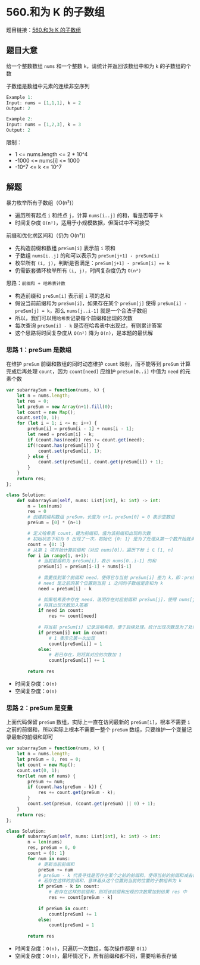# 560.和为 K 的子数组

题目链接：[560.和为 K 的子数组](https://leetcode.cn/problems/subarray-sum-equals-k/)

## 题目大意

给一个整数数组 `nums` 和一个整数 `k`，请统计并返回该数组中和为 `k` 的子数组的个数 

子数组是数组中元素的连续非空序列

```js
Example 1:
Input: nums = [1,1,1], k = 2
Output: 2

Example 2:
Input: nums = [1,2,3], k = 3
Output: 2
```

限制：
- 1 <= nums.length <= 2 * 10^4
- -1000 <= nums[i] <= 1000
- -10^7 <= k <= 10^7

## 解题

暴力枚举所有子数组（O(n²)）
- 遍历所有起点 `i` 和终点 `j`，计算 `nums[i..j]` 的和，看是否等于 `k`
- 时间复杂度 `O(n²)`，适用于小规模数据，但面试中不可接受

前缀和优化求区间和（仍为 O(n²)）
- 先构造前缀和数组 `preSum[i]` 表示前 `i` 项和
- 子数组 `nums[i..j]` 的和可以表示为 `preSum[j+1] - preSum[i]`
- 枚举所有 `(i, j)`，判断是否满足：`preSum[j+1] - preSum[i] == k`
- 仍需嵌套循环枚举所有 `(i, j)`，时间复杂度仍为 `O(n²)`

思路：`前缀和 + 哈希表计数`
- 构造前缀和 `preSum[i]` 表示前 `i` 项的总和
- 假设当前前缀和为 `preSum[i]`，如果存在某个 `preSum[j]` 使得 `preSum[i] - preSum[j] = k`，那么 `nums[j..i-1]` 就是一个合法子数组
- 所以，我们可以用`哈希表`记录每个前缀和出现的次数
- 每次查询 `preSum[i] - k` 是否在哈希表中出现过，有则累计答案
- 这个思路将时间复杂度从 `O(n²)` 降为 `O(n)`，是本题的最优解

### 思路 1：preSum 是数组

在维护 `preSum` 前缀和数组的同时动态维护 `count` 映射，而不能等到 `preSum` 计算完成后再处理 `count`，因为 `count[need]` 应维护 `preSum[0..i]` 中值为 `need` 的元素个数

```js
var subarraySum = function(nums, k) {
    let n = nums.length;
    let res = 0;
    let preSum = new Array(n+1).fill(0);
    let count = new Map();
    count.set(0, 1);
    for (let i = 1; i <= n; i++) {
        preSum[i] = preSum[i - 1] + nums[i - 1];
        let need = preSum[i] - k;
        if (count.has(need)) res += count.get(need);
        if(!count.has(preSum[i])) {
            count.set(preSum[i], 1);
        } else {
            count.set(preSum[i], count.get(preSum[i]) + 1);
        }
    }
    return res;
};
```
```python
class Solution:
    def subarraySum(self, nums: List[int], k: int) -> int:
        n = len(nums)
        res = 0
        # 创建前缀和数组 preSum，长度为 n+1。preSum[0] = 0 表示空数组
        preSum = [0] * (n+1)

        # 定义哈希表 count，键为前缀和，值为该前缀和出现的次数
        # 初始状态下和为 0 出现了一次，初始化 {0: 1} 是为了处理从第一个数开始就满足条件的子数组（即 preSum[i] - k = 0）
        count = {0: 1} 
        # 从第 1 项开始计算前缀和（对应 nums[0]），遍历下标 i ∈ [1, n]
        for i in range(1, n+1):
            # 当前前缀和为 preSum[i]，表示 nums[0..i-1] 的和
            preSum[i] = preSum[i-1] + nums[i-1]
            
            # 需要找到某个前缀和 need，使得它与当前 preSum[i] 差为 k，即：preSum[i] - need = k → need = preSum[i] - k
            # need 是之前的某个位置到当前 i 之间的子数组是否和为 k
            need = preSum[i] - k

            # 如果哈希表中存在 need，说明存在对应前缀和 preSum[j]，使得 nums[j..i-1] 的和为 k
            # 将其出现次数加入答案
            if need in count:
                res += count[need]
            
            # 将当前 preSum[i] 记录进哈希表，便于后续处理。统计出现次数是为了处理多次出现同一前缀和的情况
            if preSum[i] not in count:
                # 1 表示它第一次出现
                count[preSum[i]] = 1
            else:
                # 若已存在，则将其对应的次数加 1
                count[preSum[i]] += 1
        
        return res
```

- 时间复杂度：`O(n)`
- 空间复杂度：`O(n)`

### 思路 2：preSum 是变量

上面代码保留 `preSum` 数组，实际上一直在访问最新的 `preSum[i]`，根本不需要 `i` 之前的前缀和，所以实际上根本不需要一整个 `preSum` 数组，只要维护一个变量记录最新的前缀和即可

```js
var subarraySum = function(nums, k) {
    let n = nums.length;
    let preSum = 0, res = 0;
    let count = new Map();
    count.set(0, 1);
    for(let num of nums) {
        preSum += num;
        if (count.has(preSum - k)) {
            res += count.get(preSum - k);
        }
        count.set(preSum, (count.get(preSum) || 0) + 1);
    }
    return res;
};
```
```python
class Solution:
    def subarraySum(self, nums: List[int], k: int) -> int:
        n = len(nums)
        res, preSum = 0, 0
        count = {0: 1}
        for num in nums:
            # 更新当前前缀和
            preSum += num
            # preSum - k 代表寻找是否存在某个之前的前缀和，使得当前的前缀和减去该前缀和的值等于 k
            # 若存在这样的前缀和，意味着从这个位置到当前的位置的子数组和为 k
            if preSum - k in count:
                # 若存在这样的前缀和，则将该前缀和出现的次数累加到结果 res 中
                res += count[preSum - k]
            
            if preSum in count:
                count[preSum] += 1
            else:
                count[preSum] = 1
        
        return res
```

- 时间复杂度：`O(n)`，只遍历一次数组，每次操作都是 `O(1)`
- 空间复杂度：`O(n)`，最坏情况下，所有前缀和都不同，需要哈希表存储
